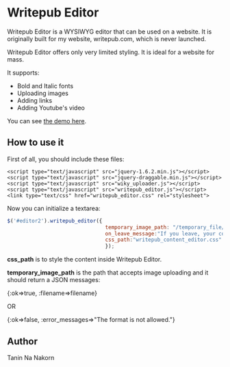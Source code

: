 Writepub Editor
===================

Writepub Editor is a WYSIWYG editor that can be used on a website.
It is originally built for my website, writepub.com, which is never launched.

Writepub Editor offers only very limited styling. 
It is ideal for a website for mass.

It supports:
* Bold and Italic fonts
* Uploading images
* Adding links
* Adding Youtube's video

You can see [the demo here](http://tanin.nanakorn.com/writepub_editor).


How to use it
----------------

First of all, you should include these files:

```
<script type="text/javascript" src="jquery-1.6.2.min.js"></script>
<script type="text/javascript" src="jquery-draggable.min.js"></script>
<script type="text/javascript" src="wiky_uploader.js"></script>
<script type="text/javascript" src="writepub_editor.js"></script>
<link type="text/css" href="writepub_editor.css" rel="stylesheet">
```

Now you can initialize a textarea:

```javascript
$('#editor2').writepub_editor({
								temporary_image_path: "/temporary_file/image",
								on_leave_message:"If you leave, your content will be gone.",
								css_path:"writepub_content_editor.css"
								});
```

__css_path__ is to style the content inside Writepub Editor.

__temporary_image_path__ is the path that accepts image uploading and it should return a JSON messages:

{:ok=>true, :filename=>filename}
      
OR

{:ok=>false, :error_messages=>"The format is not allowed."}


Author
-----------
Tanin Na Nakorn
